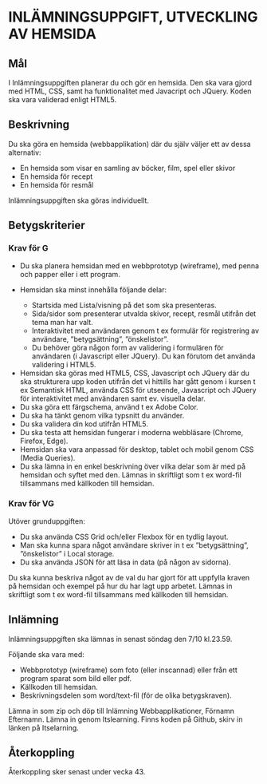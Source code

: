 <h1>INLÄMNINGSUPPGIFT, UTVECKLING AV HEMSIDA</h1>

<h2>Mål</h2>
<p>I Inlämningsuppgiften planerar du och gör en hemsida. Den ska vara gjord med HTML, CSS, samt ha funktionalitet med Javacript och JQuery. Koden ska vara validerad enligt HTML5.</p>

<h2>Beskrivning</h2>
<p>Du ska göra en hemsida (webbapplikation) där du själv väljer ett av dessa alternativ:</p>
<ul>
<li>En hemsida som visar en samling av böcker, film, spel eller skivor</li>
<li>En hemsida för recept</li>
<li>En hemsida för resmål</li>
</ul>
<p>Inlämningsuppgiften ska göras individuellt.</p>

<h2>Betygskriterier</h2>
<h3>Krav för G</h3>
<ul>
<li>Du ska planera hemsidan med en webbprototyp (wireframe), med penna och papper eller i ett program.</li>
<li><p>Hemsidan ska minst innehålla följande delar:</p>
<ul>
<li>Startsida med Lista/visning på det som ska presenteras.</li>
<li>Sida/sidor som presenterar utvalda skivor, recept, resmål utifrån det tema man har valt.</li>
<li>Interaktivitet med användaren genom t ex formulär för registrering av användare, ”betygsättning”, ”önskelistor”.</li>
<li>Du behöver göra någon form av validering i formulären för användaren (i Javascript eller JQuery). Du kan förutom det använda validering i HTML5.</li>
</ul>
</li>
<li>Hemsidan ska göras med HTML5, CSS, Javascript och JQuery där du ska strukturera upp koden utifrån det vi hittills har gått genom i kursen t ex Semantisk HTML, använda CSS för utseende, Javascript och JQuery för interaktivitet med användaren samt ev. visuella delar.</li>
<li>Du ska göra ett färgschema, använd t ex Adobe Color.</li>
<li>Du ska ha tänkt genom vilka typsnitt du använder.</li>
<li>Du ska validera din kod utifrån HTML5.</li>
<li>Du ska testa att hemsidan fungerar i moderna webbläsare (Chrome, Firefox, Edge).</li>
<li>Hemsidan ska vara anpassad för desktop, tablet och mobil genom CSS (Media Queries).</li>
<li>Du ska lämna in en enkel beskrivning över vilka delar som är med på hemsidan och syftet med den. Lämnas in skriftligt som t ex word-fil tillsammans med källkoden till hemsidan.</li>
</ul>

<h3>Krav för VG</h3>
<p>Utöver grunduppgiften:</p>
<ul>
<li>Du ska använda CSS Grid och/eller Flexbox för en tydlig layout.</li>
<li>Man ska kunna spara något användare skriver in t ex ”betygsättning”, ”önskelistor” i Local storage.</li>
<li>Du ska använda JSON för att läsa in data (på någon av sidorna).</li>
</ul>
<p>Du ska kunna beskriva något av de val du har gjort för att uppfylla kraven på hemsidan och exempel på hur du har lagt upp arbetet. Lämnas in skriftligt som t ex word-fil tillsammans med källkoden till hemsidan.</p>

<h2>Inlämning</h2>
<p>Inlämningsuppgiften ska lämnas in senast söndag den 7/10 kl.23.59.</p>
<p>Följande ska vara med:</p>
<ul>
<li>Webbprototyp (wireframe) som foto (eller inscannad) eller från ett program sparat som bild eller pdf.</li>
<li>Källkoden till hemsidan.</li>
<li>Beskrivningsdelen som word/text-fil (för de olika betygskraven).</li>
</ul>
<p>Lämna in som zip och döp till Inlämning Webbapplikationer, Förnamn Efternamn. Lämna in genom Itslearning. Finns koden på Github, skirv in länken på Itselarning.</p>

<h2>Återkoppling</h2>
<p>Återkoppling sker senast under vecka 43.</p>
